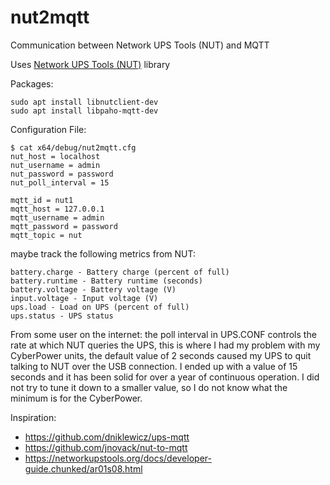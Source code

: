# nut2mqtt
Communication between Network UPS Tools (NUT) and MQTT

Uses [Network UPS Tools (NUT)](https://networkupstools.org/docs/developer-guide.chunked/ar01s08.html) library

Packages:
```
sudo apt install libnutclient-dev
sudo apt install libpaho-mqtt-dev
```

Configuration File:
```
$ cat x64/debug/nut2mqtt.cfg
nut_host = localhost
nut_username = admin
nut_password = password
nut_poll_interval = 15

mqtt_id = nut1
mqtt_host = 127.0.0.1
mqtt_username = admin
mqtt_password = password
mqtt_topic = nut
```

maybe track the following metrics from NUT:

    battery.charge - Battery charge (percent of full)
    battery.runtime - Battery runtime (seconds)
    battery.voltage - Battery voltage (V)
    input.voltage - Input voltage (V)
    ups.load - Load on UPS (percent of full)
    ups.status - UPS status

From some user on the internet:  the poll interval in UPS.CONF controls the rate at which NUT queries the UPS, this is where I had my problem with my CyberPower units, the default value of 2 seconds caused my UPS to quit talking to NUT over the USB connection. I ended up with a value of 15 seconds and it has been solid for over a year of continuous operation. I did not try to tune it down to a smaller value, so I do not know what the minimum is for the CyberPower.

Inspiration:

* https://github.com/dniklewicz/ups-mqtt
* https://github.com/jnovack/nut-to-mqtt
* https://networkupstools.org/docs/developer-guide.chunked/ar01s08.html
